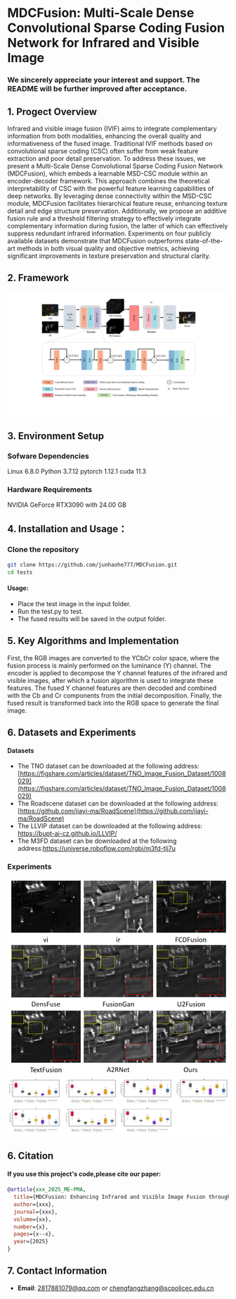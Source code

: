 # MDCFusion: Multi-Scale Dense Convolutional Sparse Coding Fusion Network for Infrared and Visible Image
### We sincerely appreciate your interest and support. The README will be further improved after acceptance.
## 1. Progect Overview
Infrared and visible image fusion (IVIF) aims to integrate complementary information from both modalities, enhancing the overall quality and informativeness of the fused image. Traditional IVIF methods based on convolutional sparse coding (CSC) often suffer from weak feature extraction and poor detail preservation. To address these issues, we present a Multi-Scale Dense Convolutional Sparse Coding Fusion Network (MDCFusion), which embeds a learnable MSD-CSC module within an encoder-decoder framework. This approach combines the theoretical interpretability of CSC with the powerful feature learning capabilities of deep networks. By leveraging dense connectivity within the MSD-CSC module, MDCFusion facilitates hierarchical feature reuse, enhancing texture detail and edge structure preservation. Additionally, we propose an additive fusion rule and a threshold filtering strategy to effectively integrate complementary information during fusion, the latter of which can effectively suppress redundant infrared information. Experiments on four publicly available datasets demonstrate that MDCFusion outperforms state-of-the-art methods in both visual quality and objective metrics, achieving significant improvements in texture preservation and structural clarity.
## 2. Framework
![示例图片](image/framework.jpg)
## 3. Environment Setup
### Sofware Dependencies
Linux 6.8.0
Python 3.7.12
pytorch 1.12.1
cuda 11.3
### Hardware Requirements
NVIDIA GeForce RTX3090 with 24.00 GB
## 4. Installation and Usage：
### Clone the repository
```bash
git clone https://github.com/junhaohe777/MDCFusion.git
cd tests
```

#### Usage:
* Place the test image in the input folder.
* Run the test.py to test.
* The fused results will be saved in the output folder.

## 5. Key Algorithms and Implementation
First, the RGB images are converted to the YCbCr color space, where the fusion process is mainly performed on the luminance (Y) channel. The encoder is applied to decompose the Y channel features of the infrared and visible images, after which a fusion algorithm is used to integrate these features. The fused Y channel features are then decoded and combined with the Cb and Cr components from the initial decomposition. Finally, the fused result is transformed back into the RGB space to generate the final image.

## 6. Datasets and Experiments 

#### Datasets 
* The TNO dataset can be downloaded at the following address: [https://figshare.com/articles/dataset/TNO_Image_Fusion_Dataset/1008029](https://figshare.com/articles/dataset/TNO_Image_Fusion_Dataset/1008029)
* The Roadscene dataset can be downloaded at the following address: [https://github.com/jiayi-ma/RoadScene](https://github.com/jiayi-ma/RoadScene)
* The LLVIP dataset can be downloaded at the following address: https://bupt-ai-cz.github.io/LLVIP/
* The M3FD dataset can be downloaded at the following address:https://universe.roboflow.com/rgbi/m3fd-tlj7u

### Experiments 
![示例图片](image/result1.png)
![示例图片](image/result2.png)

## 6. Citation
#### If you use this project's code,please cite our paper:
```bibtex
@article{xxx_2025_ME-PMA,
  title={MDCFusion: Enhancing Infrared and Visible Image Fusion through Multi-Scale Dense Convolutional Sparse Coding},
  author={xxx},
  journal={xxx},
  volume={xx},
  number={x},
  pages={x--x},
  year={2025}
}
```
## 7. Contact Information
- **Email**: 2817881079@qq.com or chengfangzhang@scpolicec.edu.cn
